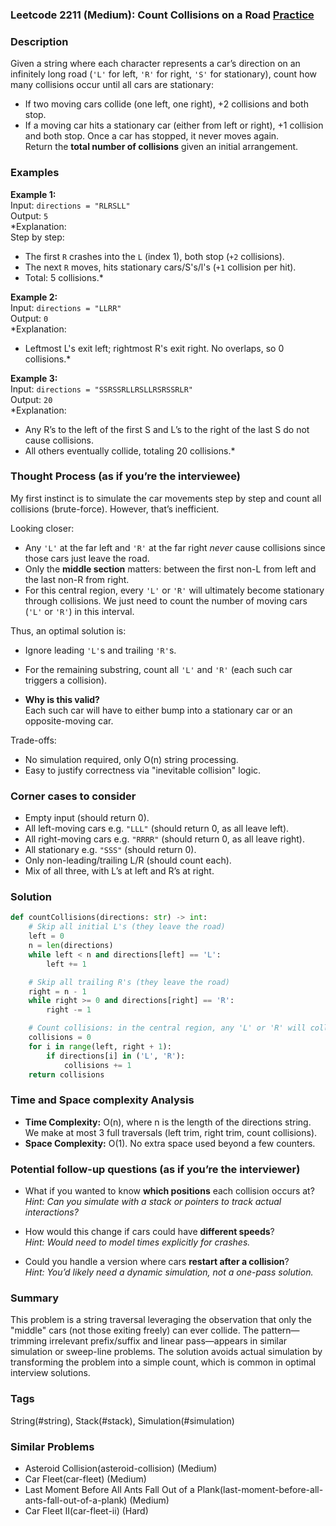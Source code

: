 ### Leetcode 2211 (Medium): Count Collisions on a Road [Practice](https://leetcode.com/problems/count-collisions-on-a-road)

### Description  
Given a string where each character represents a car’s direction on an infinitely long road (`'L'` for left, `'R'` for right, `'S'` for stationary), count how many collisions occur until all cars are stationary:
- If two moving cars collide (one left, one right), +2 collisions and both stop.
- If a moving car hits a stationary car (either from left or right), +1 collision and both stop.
Once a car has stopped, it never moves again.  
Return the **total number of collisions** given an initial arrangement.

### Examples  

**Example 1:**  
Input: `directions = "RLRSLL"`  
Output: `5`  
*Explanation:  
Step by step:  
- The first `R` crashes into the `L` (index 1), both stop (`+2` collisions).  
- The next `R` moves, hits stationary cars/S's/l's (`+1` collision per hit).  
- Total: 5 collisions.*

**Example 2:**  
Input: `directions = "LLRR"`  
Output: `0`  
*Explanation:  
- Leftmost L's exit left; rightmost R's exit right. No overlaps, so 0 collisions.*

**Example 3:**  
Input: `directions = "SSRSSRLLRSLLRSRSSRLR"`  
Output: `20`  
*Explanation:  
- Any R’s to the left of the first S and L’s to the right of the last S do not cause collisions.  
- All others eventually collide, totaling 20 collisions.*

### Thought Process (as if you’re the interviewee)  
My first instinct is to simulate the car movements step by step and count all collisions (brute-force). However, that’s inefficient.

Looking closer:
- Any `'L'` at the far left and `'R'` at the far right *never* cause collisions since those cars just leave the road.
- Only the **middle section** matters: between the first non-L from left and the last non-R from right.
- For this central region, every `'L'` or `'R'` will ultimately become stationary through collisions. We just need to count the number of moving cars (`'L'` or `'R'`) in this interval.

Thus, an optimal solution is:
- Ignore leading `'L'`s and trailing `'R'`s.
- For the remaining substring, count all `'L'` and `'R'` (each such car triggers a collision).

- **Why is this valid?**  
  Each such car will have to either bump into a stationary car or an opposite-moving car.

Trade-offs:
- No simulation required, only O(n) string processing.
- Easy to justify correctness via "inevitable collision" logic.

### Corner cases to consider  
- Empty input (should return 0).
- All left-moving cars e.g. `"LLL"` (should return 0, as all leave left).
- All right-moving cars e.g. `"RRRR"` (should return 0, as all leave right).
- All stationary e.g. `"SSS"` (should return 0).
- Only non-leading/trailing L/R (should count each).
- Mix of all three, with L’s at left and R’s at right.

### Solution

```python
def countCollisions(directions: str) -> int:
    # Skip all initial L's (they leave the road)
    left = 0
    n = len(directions)
    while left < n and directions[left] == 'L':
        left += 1

    # Skip all trailing R's (they leave the road)
    right = n - 1
    while right >= 0 and directions[right] == 'R':
        right -= 1

    # Count collisions: in the central region, any 'L' or 'R' will collide
    collisions = 0
    for i in range(left, right + 1):
        if directions[i] in ('L', 'R'):
            collisions += 1
    return collisions
```

### Time and Space complexity Analysis  

- **Time Complexity:** O(n), where n is the length of the directions string. We make at most 3 full traversals (left trim, right trim, count collisions).
- **Space Complexity:** O(1). No extra space used beyond a few counters.

### Potential follow-up questions (as if you’re the interviewer)  

- What if you wanted to know **which positions** each collision occurs at?  
  *Hint: Can you simulate with a stack or pointers to track actual interactions?*

- How would this change if cars could have **different speeds**?  
  *Hint: Would need to model times explicitly for crashes.*

- Could you handle a version where cars **restart after a collision**?  
  *Hint: You’d likely need a dynamic simulation, not a one-pass solution.*

### Summary
This problem is a string traversal leveraging the observation that only the "middle" cars (not those exiting freely) can ever collide. The pattern—trimming irrelevant prefix/suffix and linear pass—appears in similar simulation or sweep-line problems. The solution avoids actual simulation by transforming the problem into a simple count, which is common in optimal interview solutions.

### Tags
String(#string), Stack(#stack), Simulation(#simulation)

### Similar Problems
- Asteroid Collision(asteroid-collision) (Medium)
- Car Fleet(car-fleet) (Medium)
- Last Moment Before All Ants Fall Out of a Plank(last-moment-before-all-ants-fall-out-of-a-plank) (Medium)
- Car Fleet II(car-fleet-ii) (Hard)
